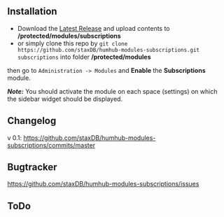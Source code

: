 ## Installation

- Download the [Latest Release](https://github.com/staxDB/humhub-modules-subscriptions/releases) and upload contents to **/protected/modules/subscriptions**
- or simply clone this repo by `git clone https://github.com/staxDB/humhub-modules-subscriptions.git subscriptions` into folder **/protected/modules**

then go to `Administration -> Modules` and **Enable** the **Subscriptions** module.

**_Note:_** You should activate the module on each space (settings) on which the sidebar widget should be displayed.

## Changelog

v 0.1:
<https://github.com/staxDB/humhub-modules-subscriptions/commits/master>

## Bugtracker

<https://github.com/staxDB/humhub-modules-subscriptions/issues>

## ToDo
